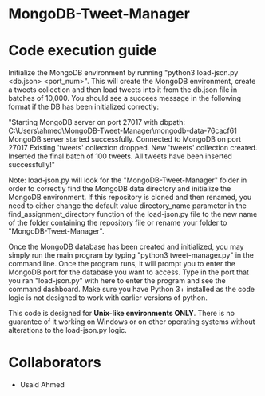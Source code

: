 # MongoDB-Tweet-Manager
# Code execution guide
Initialize the MongoDB environment by running "python3 load-json.py <db.json> <port_num>". This will create the MongoDB environment, create a tweets collection and then load tweets into it from the db.json file in batches of 10,000. You should see a succees message in the following format if the DB has been initialized correctly:

"Starting MongoDB server on port 27017 with dbpath: C:\Users\ahmed\MongoDB-Tweet-Manager\mongodb-data-76cacf61
MongoDB server started successfully.
Connected to MongoDB on port 27017
Existing 'tweets' collection dropped.
New 'tweets' collection created.
Inserted the final batch of 100 tweets.
All tweets have been inserted successfully!"

Note: load-json.py will look for the "MongoDB-Tweet-Manager" folder in order to correctly find the MongoDB data directory and initialize the MongoDB environment. If this repository is cloned and then renamed, you need to either change the default value directory_name parameter in the find_assignment_directory function of the load-json.py file to the new name of the folder containing the repository file or rename your folder to "MongoDB-Tweet-Manager".

Once the MongoDB database has been created and initialized, you may simply run the main program by typing "python3 tweet-manager.py" in the command line. Once the program runs, it will prompt you to enter the MongoDB port for the database you want to access. Type in the port that you ran "load-json.py" with here to enter the program and see the command dashboard. Make sure you have Python 3+ installed as the code logic is not designed to work with earlier versions of python.

This code is designed for **Unix-like environments ONLY**. There is no guarantee of it working on Windows or on other operating systems without alterations to the load-json.py logic. 

# Collaborators
* Usaid Ahmed